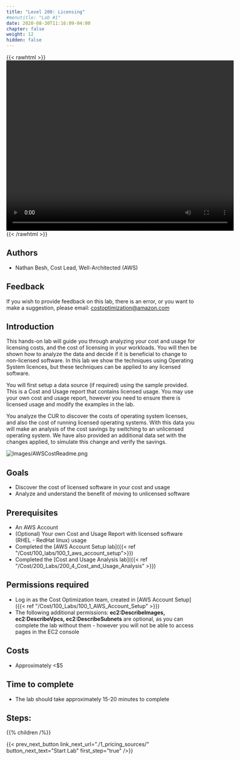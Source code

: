 ```yaml
---
title: "Level 200: Licensing"
#menutitle: "Lab #1"
date: 2020-08-30T11:16:09-04:00
chapter: false
weight: 12
hidden: false
---
```

{{< rawhtml >}}
<video width="600" height="450" controls>
  <source src="https://d3h9zoi3eqyz7s.cloudfront.net/Cost/Videos/200Licensing.mp4" type="video/mp4">
  Your browser doesn't support video, or if you're on GitHub head to https://wellarchitectedlabs.com to watch the video.
</video>
{{< /rawhtml >}}

## Authors
- Nathan Besh, Cost Lead, Well-Architected (AWS)


## Feedback
If you wish to provide feedback on this lab, there is an error, or you want to make a suggestion, please email: costoptimization@amazon.com

## Introduction
This hands-on lab will guide you through analyzing your cost and usage for licensing costs, and the cost of licensing in your workloads. You will then be shown
how to analyze the data and decide if it is beneficial to change to non-licensed software. In this lab we show the techniques using Operating System licences, but
these techniques can be applied to any licensed software.

You will first setup a data source (if required) using the sample provided. This is a Cost and Usage report that contains licensed usage. You may use your own
cost and usage report, however you need to ensure there is licensed usage and modify the examples in the lab.

You analyze the CUR to discover the costs of operating system licenses, and also the cost of running licensed operating systems. With this data you will make an analysis of the cost savings by switching to an unlicensed operating system.
We have also provided an additional data set with the changes applied, to simulate this change and verify the savings.

![Images/AWSCostReadme.png](/Cost/200_Licensing/Images/AWSCostReadme.png)

## Goals
- Discover the cost of licensed software in your cost and usage
- Analyze and understand the benefit of moving to unlicensed software


## Prerequisites
- An AWS Account
- (Optional) Your own Cost and Usage Report with licensed software (RHEL - RedHat linux) usage
- Completed the [AWS Account Setup lab]({{< ref "/Cost/100_labs/100_1_aws_account_setup">}})
- Completed the [Cost and Usage Analysis lab]({{< ref "/Cost/200_Labs/200_4_Cost_and_Usage_Analysis" >}})


## Permissions required
- Log in as the Cost Optimization team, created in [AWS Account Setup]({{< ref "/Cost/100_Labs/100_1_AWS_Account_Setup" >}})
- The following additional permissions: **ec2:DescribeImages, ec2:DescribeVpcs, ec2:DescribeSubnets** are optional, as you can complete the lab without them - however you will not be able to access pages in the EC2 console 


## Costs
- Approximately <$5

## Time to complete
- The lab should take approximately 15-20 minutes to complete

## Steps:
{{% children  /%}}

{{< prev_next_button link_next_url="./1_pricing_sources/" button_next_text="Start Lab" first_step="true" />}}
